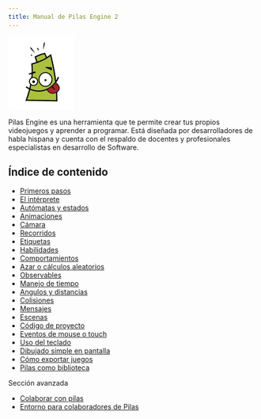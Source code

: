 ```yaml
---
title: Manual de Pilas Engine 2
---
```


![](imagenes/logos/logo.png)

Pilas Engine es una herramienta que te permite crear tus propios videojuegos y aprender a programar. Está diseñada por desarrolladores de habla hispana y cuenta con el respaldo de docentes y profesionales especialistas en desarrollo de Software.

<style>h1 {text-align: center}</style>

## Índice de contenido

- [Primeros pasos](primeros_pasos.html)
- [El intérprete](interprete.html)
- [Autómatas y estados](automatas_y_estados.html)
- [Animaciones](animaciones.html)
- [Cámara](camara.html)
- [Recorridos](recorridos.html)
- [Etiquetas](etiquetas.html)
- [Habilidades](habilidades.html)
- [Comportamientos](comportamientos.html)
- [Azar o cálculos aleatorios](azar.html)
- [Observables](observables.html)
- [Manejo de tiempo](tiempo.html)
- [Angulos y distancias](angulos-distancias.html)
- [Colisiones](colisiones.html)
- [Mensajes](mensajes.html)
- [Escenas](escenas.html)
- [Código de proyecto](codigo-de-proyecto.html)
- [Eventos de mouse o touch](eventos-de-mouse.html)
- [Uso del teclado](uso-del-teclado.html)
- [Dibujado simple en pantalla](dibujado_en_pantalla.html)
- [Cómo exportar juegos](exportar_juegos.html)
- [Pilas como biblioteca](pilas_como_biblioteca.html)

Sección avanzada

- [Colaborar con pilas](colaborar.html)
- [Entorno para colaboradores de Pilas](entorno.html)
